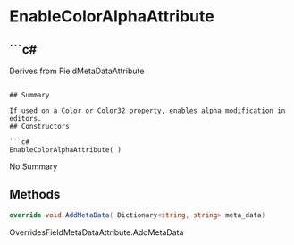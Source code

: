 # EnableColorAlphaAttribute

## ```c#
Derives from FieldMetaDataAttribute
```

## Summary

If used on a Color or Color32 property, enables alpha modification in editors.
## Constructors

```c#
EnableColorAlphaAttribute( ) 
```
No Summary
## Methods

```c#
override void AddMetaData( Dictionary<string, string> meta_data) 
```
OverridesFieldMetaDataAttribute.AddMetaData
